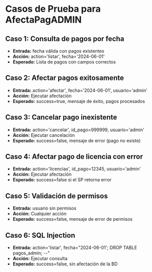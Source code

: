 # Casos de Prueba para AfectaPagADMIN

## Caso 1: Consulta de pagos por fecha
- **Entrada:** fecha válida con pagos existentes
- **Acción:** action='listar', fecha='2024-06-01'
- **Esperado:** Lista de pagos con campos correctos

## Caso 2: Afectar pagos exitosamente
- **Entrada:** action='afectar', fecha='2024-06-01', usuario='admin'
- **Acción:** Ejecutar afectación
- **Esperado:** success=true, mensaje de éxito, pagos procesados

## Caso 3: Cancelar pago inexistente
- **Entrada:** action='cancelar', id_pago=999999, usuario='admin'
- **Acción:** Ejecutar cancelación
- **Esperado:** success=false, mensaje de error (pago no existe)

## Caso 4: Afectar pago de licencia con error
- **Entrada:** action='licencias', id_pago=12345, usuario='admin'
- **Acción:** Ejecutar afectación
- **Esperado:** success=false si el SP retorna error

## Caso 5: Validación de permisos
- **Entrada:** usuario sin permisos
- **Acción:** Cualquier acción
- **Esperado:** success=false, mensaje de error de permisos

## Caso 6: SQL Injection
- **Entrada:** action='listar', fecha="2024-06-01'; DROP TABLE pagos_admin; --"
- **Acción:** Ejecutar consulta
- **Esperado:** success=false, sin afectación de la BD

